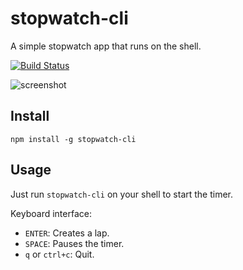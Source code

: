 # stopwatch-cli
A simple stopwatch app that runs on the shell.

[![Build Status](https://travis-ci.org/codealchemist/stopwatch-cli.svg?branch=master)](https://travis-ci.org/codealchemist/stopwatch-cli)

![screenshot](https://cldup.com/Svbrr16C7v.gif)

## Install

`npm install -g stopwatch-cli`

## Usage

Just run `stopwatch-cli` on your shell to start the timer.

Keyboard interface:

- `ENTER`: Creates a lap.
- `SPACE`: Pauses the timer.
- `q` or `ctrl+c`: Quit.

